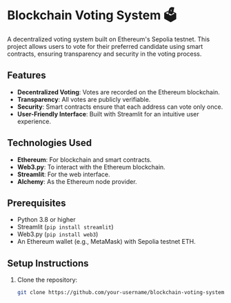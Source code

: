 # Blockchain Voting System 🗳️

A decentralized voting system built on Ethereum's Sepolia testnet. This project allows users to vote for their preferred candidate using smart contracts, ensuring transparency and security in the voting process.

## Features
- **Decentralized Voting**: Votes are recorded on the Ethereum blockchain.
- **Transparency**: All votes are publicly verifiable.
- **Security**: Smart contracts ensure that each address can vote only once.
- **User-Friendly Interface**: Built with Streamlit for an intuitive user experience.

## Technologies Used
- **Ethereum**: For blockchain and smart contracts.
- **Web3.py**: To interact with the Ethereum blockchain.
- **Streamlit**: For the web interface.
- **Alchemy**: As the Ethereum node provider.

## Prerequisites
- Python 3.8 or higher
- Streamlit (`pip install streamlit`)
- Web3.py (`pip install web3`)
- An Ethereum wallet (e.g., MetaMask) with Sepolia testnet ETH.

## Setup Instructions
1. Clone the repository:
   ```bash
   git clone https://github.com/your-username/blockchain-voting-system.git
